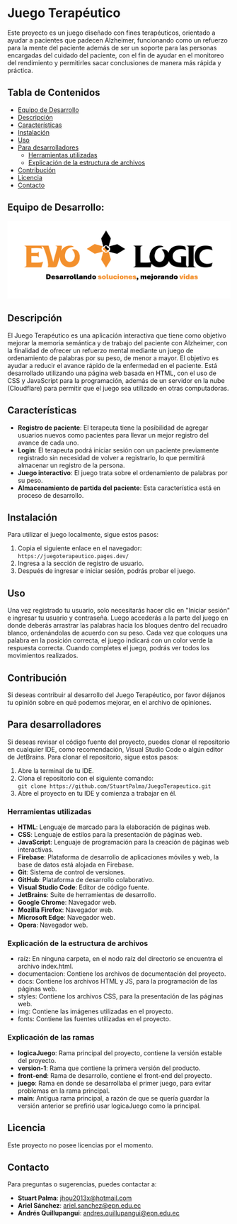 # Juego Terapéutico

Este proyecto es un juego diseñado con fines terapéuticos, orientado a ayudar a pacientes que padecen Alzheimer, funcionando como un refuerzo para la mente del paciente además de ser un soporte para las personas encargadas del cuidado del paciente, con el fin de ayudar en el monitoreo del rendimiento y permitirles sacar conclusiones de manera más rápida y práctica.

## Tabla de Contenidos

- [Equipo de Desarrollo](#equipo-de-desarrollo)
- [Descripción](#descripción)
- [Características](#características)
- [Instalación](#instalación)
- [Uso](#uso)
- [Para desarrolladores](#para-desarrolladores)
  - [Herramientas utilizadas](#herramientas-utilizadas)
  - [Explicación de la estructura de archivos](#explicación-de-la-estructura-de-archivos)
- [Contribución](#contribución)
- [Licencia](#licencia)
- [Contacto](#contacto)

## Equipo de Desarrollo:

![EvoLogic](/img/Logo%20EvoLogic%20TASE.png)

## Descripción

El Juego Terapéutico es una aplicación interactiva que tiene como objetivo mejorar la memoria semántica y de trabajo del paciente con Alzheimer, con la finalidad de ofrecer un refuerzo mental mediante un juego de ordenamiento de palabras por su peso, de menor a mayor. El objetivo es ayudar a reducir el avance rápido de la enfermedad en el paciente. Está desarrollado utilizando una página web basada en HTML, con el uso de CSS y JavaScript para la programación, además de un servidor en la nube (Cloudflare) para permitir que el juego sea utilizado en otras computadoras.

## Características

- **Registro de paciente**: El terapeuta tiene la posibilidad de agregar usuarios nuevos como pacientes para llevar un mejor registro del avance de cada uno.
- **Login**: El terapeuta podrá iniciar sesión con un paciente previamente registrado sin necesidad de volver a registrarlo, lo que permitirá almacenar un registro de la persona.
- **Juego interactivo**: El juego trata sobre el ordenamiento de palabras por su peso.
- **Almacenamiento de partida del paciente**: Esta característica está en proceso de desarrollo.

## Instalación

Para utilizar el juego localmente, sigue estos pasos:

1. Copia el siguiente enlace en el navegador:  
   `https://juegoterapeutico.pages.dev/`
2. Ingresa a la sección de registro de usuario.
3. Después de ingresar e iniciar sesión, podrás probar el juego.

## Uso

Una vez registrado tu usuario, solo necesitarás hacer clic en "Iniciar sesión" e ingresar tu usuario y contraseña. Luego accederás a la parte del juego en donde deberás arrastrar las palabras hacia los bloques dentro del recuadro blanco, ordenándolas de acuerdo con su peso. Cada vez que coloques una palabra en la posición correcta, el juego indicará con un color verde la respuesta correcta. Cuando completes el juego, podrás ver todos los movimientos realizados.

## Contribución

Si deseas contribuir al desarrollo del Juego Terapéutico, por favor déjanos tu opinión sobre en qué podemos mejorar, en el archivo de opiniones.

## Para desarrolladores

Si deseas revisar el código fuente del proyecto, puedes clonar el repositorio en cualquier IDE, como recomendación, Visual Studio Code o algún editor de JetBrains.
Para clonar el repositorio, sigue estos pasos:

1. Abre la terminal de tu IDE.
2. Clona el repositorio con el siguiente comando:  
   `git clone https://github.com/StuartPalma/JuegoTerapeutico.git`
3. Abre el proyecto en tu IDE y comienza a trabajar en él.

### Herramientas utilizadas

- **HTML**: Lenguaje de marcado para la elaboración de páginas web.
- **CSS**: Lenguaje de estilos para la presentación de páginas web.
- **JavaScript**: Lenguaje de programación para la creación de páginas web interactivas.
- **Firebase**: Plataforma de desarrollo de aplicaciones móviles y web, la base de datos está alojada en Firebase.
- **Git**: Sistema de control de versiones.
- **GitHub**: Plataforma de desarrollo colaborativo.
- **Visual Studio Code**: Editor de código fuente.
- **JetBrains**: Suite de herramientas de desarrollo.
- **Google Chrome**: Navegador web.
- **Mozilla Firefox**: Navegador web.
- **Microsoft Edge**: Navegador web.
- **Opera**: Navegador web.

### Explicación de la estructura de archivos
- raíz: En ninguna carpeta, en el nodo raíz del directorio se encuentra el archivo index.html.
- documentacion: Contiene los archivos de documentación del proyecto.
- docs: Contiene los archivos HTML y JS, para la programación de las páginas web.
- styles: Contiene los archivos CSS, para la presentación de las páginas web.
- img: Contiene las imágenes utilizadas en el proyecto.
- fonts: Contiene las fuentes utilizadas en el proyecto.

### Explicación de las ramas
- **logicaJuego**: Rama principal del proyecto, contiene la versión estable del proyecto.
- **version-1**: Rama que contiene la primera versión del producto.
- **front-end**: Rama de desarrollo, contiene el front-end del proyecto.
- **juego**: Rama en donde se desarrollaba el primer juego, para evitar problemas en la rama principal.
- **main**: Antigua rama principal, a razón de que se quería guardar la versión anterior se prefirió usar logicaJuego como la principal.

## Licencia

Este proyecto no posee licencias por el momento.

## Contacto

Para preguntas o sugerencias, puedes contactar a:  
- **Stuart Palma**: jhou2013x@hotmail.com  
- **Ariel Sánchez**: ariel.sanchez@epn.edu.ec  
- **Andrés Quillupangui**: andres.quillupangui@epn.edu.ec
